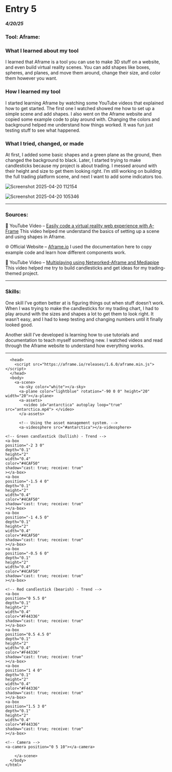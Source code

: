 # Entry 5
##### 4/20/25

 ### Tool: Aframe:
### What I learned about my tool
I learned that Aframe is a tool you can use to make 3D stuff on a website, and even build virtual reality scenes. You can add shapes like boxes, spheres, and planes, and move them around, change their size, and color them however you want. 

### How I learned my tool
I started learning Aframe by watching some YouTube videos that explained how to get started. The first one I watched showed me how to set up a simple scene and add shapes. I also went on the Aframe website and copied some example code to play around with. Changing the colors and background helped me understand how things worked. It was fun just testing stuff to see what happened.

### What I tried, changed, or made
At first, I added some basic shapes and a green plane as the ground, then changed the background to black. Later, I started trying to make candlesticks because my project is about trading. I messed around with their height and size to get them looking right. I’m still working on building the full trading platform scene, and next I want to add some indicators too.

![Screenshot 2025-04-20 112154](https://github.com/user-attachments/assets/7920aec1-60d3-40a0-91f3-57f36d27ee32)

![Screenshot 2025-04-20 105346](https://github.com/user-attachments/assets/184e8293-94aa-42c3-bb1a-3984088a5429)
_________________________________________________________________________________________________________________________________________________________________
### Sources: 
🎥 YouTube Video – <a href="https://www.youtube.com/watch?v=jhEfT9YjLcU">Easily code a virtual reality web experience with A-Frame</a>
This video helped me understand the basics of setting up a scene and using shapes in Aframe.

🌐 Official Website – <a href="https://aframe.io/">Aframe.io</a>
I used the documentation here to copy example code and learn how different components work.

🎥 YouTube Video – <a href="https://www.youtube.com/watch?v=v6mpIq-OcRs">Multiplaying using Networked-Aframe and Mediapipe</a>
This video helped me try to build candlesticks and get ideas for my trading-themed project.
__________________________________________________________________________________________________________________________________________________________________
### Skills:
One skill I’ve gotten better at is figuring things out when stuff doesn’t work. When I was trying to make the candlesticks for my trading chart, I had to play around with the sizes and shapes a lot to get them to look right. It wasn’t easy, and I had to keep testing and changing numbers until it finally looked good.

Another skill I’ve developed is learning how to use tutorials and documentation to teach myself something new. I watched videos and read through the Aframe website to understand how everything works.
__________________________________________________________________________________________________________________________________________________________________
```<html>
  <head>
    <script src="https://aframe.io/releases/1.6.0/aframe.min.js"></script>
  </head>
  <body>
    <a-scene>
      <a-sky color="white"></a-sky>
      <a-plane color="lightblue" rotation="-90 0 0" height="20" width="20"></a-plane>
      <a-assets>
        <video id="antarctica" autoplay loop="true" src="antarctica.mp4"> </video>
      </a-assets>

      <!-- Using the asset management system. -->
      <a-videosphere src="#antarctica"></a-videosphere>
      
<!-- Green candlestick (bullish) - Trend -->
<a-box
position="-2 3 0"
depth="0.1"
height="2"
width="0.4"
color="#4CAF50"
shadow="cast: true; receive: true"
></a-box>
<a-box
position="-1.5 4 0"
depth="0.1"
height="2"
width="0.4"
color="#4CAF50"
shadow="cast: true; receive: true"
></a-box>
<a-box
position="-1 4.5 0"
depth="0.1"
height="2"
width="0.4"
color="#4CAF50"
shadow="cast: true; receive: true"
></a-box>
<a-box
position="-0.5 6 0"
depth="0.1"
height="2"
width="0.4"
color="#4CAF50"
shadow="cast: true; receive: true"
></a-box>

<!-- Red candlestick (bearish) - Trend -->
<a-box
position="0 5.5 0"
depth="0.1"
height="2"
width="0.4"
color="#F44336"
shadow="cast: true; receive: true"
></a-box>
<a-box
position="0.5 4.5 0"
depth="0.1"
height="2"
width="0.4"
color="#F44336"
shadow="cast: true; receive: true"
></a-box>
<a-box
position="1 4 0"
depth="0.1"
height="2"
width="0.4"
color="#F44336"
shadow="cast: true; receive: true"
></a-box>
<a-box
position="1.5 3 0"
depth="0.1"
height="2"
width="0.4"
color="#F44336"
shadow="cast: true; receive: true"
></a-box>

<!-- Camera -->
<a-camera position="0 5 10"></a-camera>

    </a-scene>
  </body>
</html>
```
